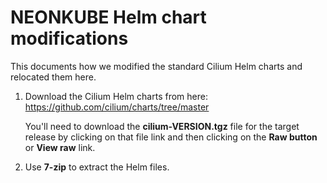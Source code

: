 # NEONKUBE Helm chart modifications

This documents how we modified the standard Cilium Helm charts and relocated them here.

1. Download the Cilium Helm charts from here: https://github.com/cilium/charts/tree/master

   You'll need to download the **cilium-VERSION.tgz** file for the target release by
   clicking on that file link and then clicking on the **Raw button** or **View raw**
   link.

2. Use **7-zip** to extract the Helm files.
